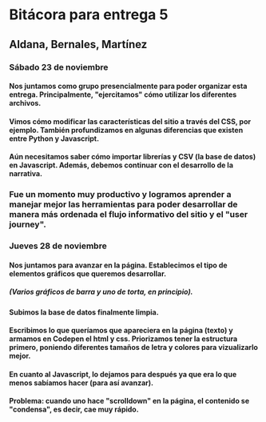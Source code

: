 # Bitácora para entrega 5 
## Aldana, Bernales, Martínez 
### Sábado 23 de noviembre
#### Nos juntamos como grupo presencialmente para poder organizar esta entrega. Principalmente, "ejercitamos" cómo utilizar los diferentes archivos. 

#### Vimos cómo modificar las características del sitio a través del CSS, por ejemplo. También profundizamos en algunas diferencias que existen entre Python y Javascript. 

#### Aún necesitamos saber cómo importar librerías y CSV (la base de datos) en Javascript. Además, debemos continuar con el desarrollo de la narrativa. 

### Fue un momento muy productivo y logramos aprender a manejar mejor las herramientas para poder desarrollar de manera más ordenada el flujo informativo del sitio y el "user journey". 

### Jueves 28 de noviembre 
#### Nos juntamos para avanzar en la página. Establecimos el tipo de elementos gráficos que queremos desarrollar. 
##### (Varios gráficos de barra y uno de torta, en principio). 

#### Subimos la base de datos finalmente limpia. 

#### Escribimos lo que queríamos que apareciera en la página (texto) y armamos en Codepen el html y css. Priorizamos tener la estructura primero, poniendo diferentes tamaños de letra y colores para vizualizarlo mejor.

#### En cuanto al Javascript, lo dejamos para después ya que era lo que menos sabíamos hacer (para así avanzar). 

#### Problema: cuando uno hace "scrolldown" en la página, el contenido se "condensa", es decir, cae muy rápido. 